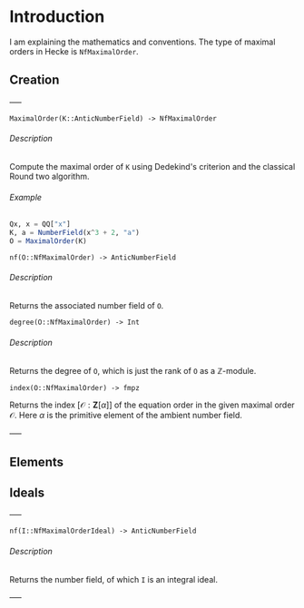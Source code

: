 <!-- Generated by Docile.jl -->

# Introduction

I am explaining the mathematics and conventions. The type of maximal orders in Hecke is `NfMaximalOrder`.

## Creation

–––

<a name="Hecke.MaximalOrder"></a>

```
MaximalOrder(K::AnticNumberField) -> NfMaximalOrder
```

###### Description

Compute the maximal order of `K` using Dedekind's criterion and the classical Round two algorithm.

###### Example

```jl
Qx, x = QQ["x"]
K, a = NumberField(x^3 + 2, "a")
O = MaximalOrder(K)
```

<a name="nf(O::Hecke.NfMaximalOrder) at /home/thofmann/.julia/v0.4/Hecke/src/NfMaximalOrder/NfMaximalOrder.jl:44"></a>

```
nf(O::NfMaximalOrder) -> AnticNumberField
```

###### Description

Returns the associated number field of `O`.

<a name="degree(O::Hecke.NfMaximalOrder) at /home/thofmann/.julia/v0.4/Hecke/src/NfMaximalOrder/NfMaximalOrder.jl:53"></a>

```
degree(O::NfMaximalOrder) -> Int
```

###### Description

Returns the degree of `O`, which is just the rank of `O` as a $\mathbb{Z}$-module.

<a name="index(O::Hecke.NfMaximalOrder) at /home/thofmann/.julia/v0.4/Hecke/src/NfMaximalOrder/NfMaximalOrder.jl:113"></a>

```
index(O::NfMaximalOrder) -> fmpz
```

Returns the index $[ \mathcal{O} : \mathbf{Z}[\alpha]]$ of the equation order in the given maximal order $\mathcal O$. Here $\alpha$ is the primitive element of the ambient number field.

–––

## Elements

## Ideals

–––

<a name="nf(x::Hecke.NfMaximalOrderIdeal) at /home/thofmann/.julia/v0.4/Hecke/src/NfMaximalOrder/Ideal.jl:130"></a>

```
nf(I::NfMaximalOrderIdeal) -> AnticNumberField
```

###### Description

Returns the number field, of which `I` is an integral ideal.

–––
